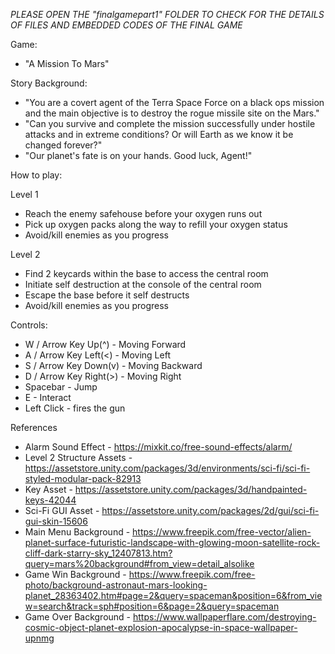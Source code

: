 _PLEASE OPEN THE "finalgamepart1" FOLDER TO CHECK FOR THE DETAILS OF FILES AND EMBEDDED CODES OF THE FINAL GAME_

Game:
- "A Mission To Mars"

Story Background:
- "You are a covert agent of the Terra Space Force on a black ops mission and the main objective is to destroy the rogue missile site on the Mars."
- "Can you survive and complete the mission successfully under hostile attacks and in extreme conditions? Or will Earth as we know it be changed forever?"
- "Our planet's fate is on your hands. Good luck, Agent!"

How to play:

Level 1
- Reach the enemy safehouse before your oxygen runs out
- Pick up oxygen packs along the way to refill your oxygen status
- Avoid/kill enemies as you progress

Level 2
- Find 2 keycards within the base to access the central room
- Initiate self destruction at the console of the central room
- Escape the base before it self destructs
- Avoid/kill enemies as you progress

Controls:
- W / Arrow Key Up(^) - Moving Forward
- A / Arrow Key Left(<) - Moving Left
- S / Arrow Key Down(v) - Moving Backward
- D / Arrow Key Right(>) - Moving Right
- Spacebar - Jump
- E - Interact
- Left Click - fires the gun


References
- Alarm Sound Effect - https://mixkit.co/free-sound-effects/alarm/
- Level 2 Structure Assets - https://assetstore.unity.com/packages/3d/environments/sci-fi/sci-fi-styled-modular-pack-82913
- Key Asset - https://assetstore.unity.com/packages/3d/handpainted-keys-42044
- Sci-Fi GUI Asset - https://assetstore.unity.com/packages/2d/gui/sci-fi-gui-skin-15606
- Main Menu Background - https://www.freepik.com/free-vector/alien-planet-surface-futuristic-landscape-with-glowing-moon-satellite-rock-cliff-dark-starry-sky_12407813.htm?query=mars%20background#from_view=detail_alsolike
- Game Win Background - https://www.freepik.com/free-photo/background-astronaut-mars-looking-planet_28363402.htm#page=2&query=spaceman&position=6&from_view=search&track=sph#position=6&page=2&query=spaceman
- Game Over Background - https://www.wallpaperflare.com/destroying-cosmic-object-planet-explosion-apocalypse-in-space-wallpaper-upnmg
